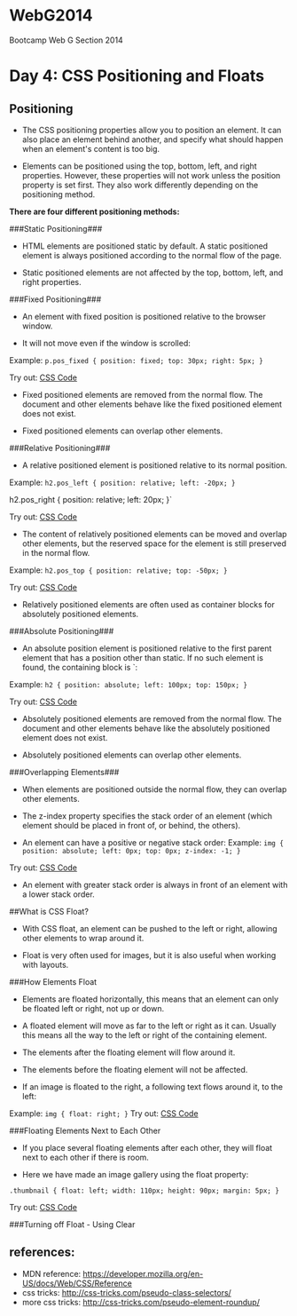 WebG2014
========

Bootcamp Web G Section 2014


Day 4: CSS Positioning and Floats
=========================

## Positioning

- The CSS positioning properties allow you to position an element. It can also place an element behind another, and specify what should happen when an element's content is too big.

- Elements can be positioned using the top, bottom, left, and right properties. However, these properties will not work unless the position property is set first. They also work differently depending on the positioning method.


**There are four different positioning methods:**


###Static Positioning###
- HTML elements are positioned static by default. A static positioned element is always positioned according to the normal flow of the page.

- Static positioned elements are not affected by the top, bottom, left, and right properties.


###Fixed Positioning###
- An element with fixed position is positioned relative to the browser window.

- It will not move even if the window is scrolled:

Example:
`p.pos_fixed {
    position: fixed;
    top: 30px;
    right: 5px;
}`

Try out: [CSS Code](http://www.w3schools.com/css/tryit.asp?filename=trycss_position_fixed)

- Fixed positioned elements are removed from the normal flow. The document and other elements behave like the fixed positioned element does not exist.

- Fixed positioned elements can overlap other elements.


###Relative Positioning###
- A relative positioned element is positioned relative to its normal position.

Example: `h2.pos_left {
    position: relative;
    left: -20px;
}`

h2.pos_right {
    position: relative;
    left: 20px;
}`

Try out: [CSS Code](http://www.w3schools.com/css/tryit.asp?filename=trycss_position_relative)

- The content of relatively positioned elements can be moved and overlap other elements, but the reserved space for the element is still preserved in the normal flow.

Example:
`h2.pos_top {
    position: relative;
    top: -50px;
}`

Try out: [CSS Code](http://www.w3schools.com/css/tryit.asp?filename=trycss_position_relative2)

- Relatively positioned elements are often used as container blocks for absolutely positioned elements.

###Absolute Positioning###

- An absolute position element is positioned relative to the first parent element that has a position other than static. If no such element is found, the containing block is `<html>:

Example:
`h2 {
    position: absolute;
    left: 100px;
    top: 150px;
}`

Try out: [CSS Code](http://www.w3schools.com/css/tryit.asp?filename=trycss_position_absolute)

- Absolutely positioned elements are removed from the normal flow. The document and other elements behave like the absolutely positioned element does not exist.

- Absolutely positioned elements can overlap other elements.


###Overlapping Elements###

- When elements are positioned outside the normal flow, they can overlap other elements.

- The z-index property specifies the stack order of an element (which element should be placed in front of, or behind, the others).

- An element can have a positive or negative stack order:
Example:
`img {
    position: absolute;
    left: 0px;
    top: 0px;
    z-index: -1;
}`

Try out: [CSS Code](http://www.w3schools.com/css/tryit.asp?filename=trycss_zindex)

- An element with greater stack order is always in front of an element with a lower stack order.

##What is CSS Float?

- With CSS float, an element can be pushed to the left or right, allowing other elements to wrap around it.

- Float is very often used for images, but it is also useful when working with layouts.


###How Elements Float
- Elements are floated horizontally, this means that an element can only be floated left or right, not up or down.

- A floated element will move as far to the left or right as it can. Usually this means all the way to the left or right of the containing element.

- The elements after the floating element will flow around it.

- The elements before the floating element will not be affected.

- If an image is floated to the right, a following text flows around it, to the left:

Example:
`img {
    float: right;
}`
Try out: [CSS Code](http://www.w3schools.com/css/tryit.asp?filename=trycss_float)

###Floating Elements Next to Each Other

- If you place several floating elements after each other, they will float next to each other if there is room.

- Here we have made an image gallery using the float property:

`.thumbnail {
    float: left;
    width: 110px;
    height: 90px;
    margin: 5px;
}`

Try out: [CSS Code](http://www.w3schools.com/css/tryit.asp?filename=trycss_float_elements)


###Turning off Float - Using Clear



## references:
- MDN reference: https://developer.mozilla.org/en-US/docs/Web/CSS/Reference
- css tricks: http://css-tricks.com/pseudo-class-selectors/
- more css tricks: http://css-tricks.com/pseudo-element-roundup/

